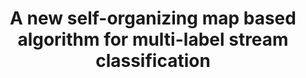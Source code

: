 ---
layout: publication
authors: 'R. Cerri, J. D. C. Junior, E. R. Faria, and J. Gama'
title: 'A new self-organizing map based algorithm for multi-label stream classification'
year: '2021'
conference: 'Proceedings of the ACM Symposium on Applied Computing'
---